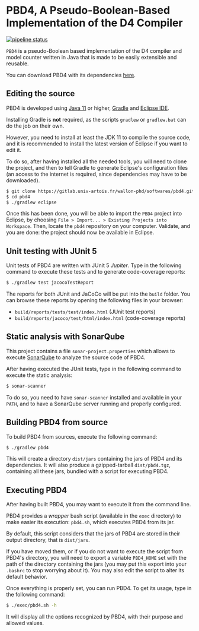 # PBD4, A Pseudo-Boolean-Based Implementation of the D4 Compiler

[![pipeline status](https://gitlab.univ-artois.fr/wallon-phd/softwares/pbd4/badges/master/pipeline.svg)](https://gitlab.univ-artois.fr/wallon-phd/softwares/pbd4/commits/master)

`PBD4` is a pseudo-Boolean based implementation of the D4 compiler and model
counter written in Java that is made to be easily extensible and reusable.

You can download PBD4 with its dependencies
[here](/../builds/artifacts/master/raw/dist/pbd4.tgz?job=build).

## Editing the source

PBD4 is developed using [Java 11](https://openjdk.java.net/projects/jdk/11/)
or higher, [Gradle](https://gradle.org/) and
[Eclipse IDE](https://www.eclipse.org/).

Installing Gradle is **not** required, as the scripts `gradlew` or
`gradlew.bat` can do the job on their own.

However, you need to install at least the JDK 11 to compile the source code,
and it is recommended to install the latest version of Eclipse if you want to
edit it.

To do so, after having installed all the needed tools, you will need to clone
the project, and then to tell Gradle to generate Eclipse's configuration files
(an access to the internet is required, since dependencies may have to be
downloaded).

```bash
$ git clone https://gitlab.univ-artois.fr/wallon-phd/softwares/pbd4.git
$ cd pbd4
$ ./gradlew eclipse
```

Once this has been done, you will be able to import the `PBD4` project into
Eclipse, by choosing `File > Import... > Existing Projects into Workspace`.
Then, locate the `pbd4` repository on your computer.
Validate, and you are done: the project should now be available in Eclipse.

## Unit testing with JUnit 5

Unit tests of PBD4 are written with JUnit 5 *Jupiter*.
Type in the following command to execute these tests and to generate
code-coverage reports:

```bash
$ ./gradlew test jacocoTestReport
```

The reports for both JUnit and JaCoCo will be put into the `build` folder.
You can browse these reports by opening the following files in your browser:

+ `build/reports/tests/test/index.html` (JUnit test reports)
+ `build/reports/jacoco/test/html/index.html` (code-coverage reports)

## Static analysis with SonarQube

This project contains a file `sonar-project.properties` which allows to execute
[SonarQube](http://www.sonarqube.org/) to analyze the source code of PBD4.

After having executed the JUnit tests, type in the following command to
execute the static analysis:

```bash
$ sonar-scanner
```

To do so, you need to have `sonar-scanner` installed and available in your
`PATH`, and to have a SonarQube server running and properly configured.

## Building PBD4 from source

To build PBD4 from sources, execute the following command:

```bash
$ ./gradlew pbd4
```

This will create a directory `dist/jars` containing the jars of PBD4 and
its dependencies.
It will also produce a gzipped-tarball `dist/pbd4.tgz`, containing
all these jars, bundled with a script for executing PBD4.

## Executing PBD4

After having built PBD4, you may want to execute it from the command line.

PBD4 provides a *wrapper* bash script (available in the `exec` directory)
to make easier its execution: `pbd4.sh`, which executes PBD4 from its jar.

By default, this script considers that the jars of PBD4 are stored in their
output directory, that is `dist/jars`.

If you have moved them, or if you do not want to execute the script from
PBD4's directory, you will need to export a variable `PBD4_HOME` set with the
path of the directory containing the jars (you may put this export into your
`.bashrc` to stop worrying about it).
You may also edit the script to alter its default behavior.

Once everything is properly set, you can run PBD4.
To get its usage, type in the following command:

```bash
$ ./exec/pbd4.sh -h
```

It will display all the options recognized by PBD4, with their purpose and
allowed values.
